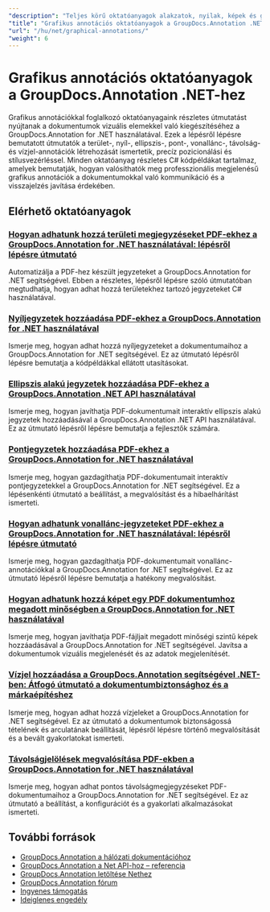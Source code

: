 ```yaml
---
"description": "Teljes körű oktatóanyagok alakzatok, nyilak, képek és grafikus elemek dokumentumokhoz való hozzáadásához a GroupDocs.Annotation for .NET segítségével."
"title": "Grafikus annotációs oktatóanyagok a GroupDocs.Annotation .NET-hez"
"url": "/hu/net/graphical-annotations/"
"weight": 6
---
```


# Grafikus annotációs oktatóanyagok a GroupDocs.Annotation .NET-hez

Grafikus annotációkkal foglalkozó oktatóanyagaink részletes útmutatást nyújtanak a dokumentumok vizuális elemekkel való kiegészítéséhez a GroupDocs.Annotation for .NET használatával. Ezek a lépésről lépésre bemutatott útmutatók a terület-, nyíl-, ellipszis-, pont-, vonallánc-, távolság- és vízjel-annotációk létrehozását ismertetik, precíz pozicionálási és stílusvezérléssel. Minden oktatóanyag részletes C# kódpéldákat tartalmaz, amelyek bemutatják, hogyan valósíthatók meg professzionális megjelenésű grafikus annotációk a dokumentumokkal való kommunikáció és a visszajelzés javítása érdekében.

## Elérhető oktatóanyagok

### [Hogyan adhatunk hozzá területi megjegyzéseket PDF-ekhez a GroupDocs.Annotation for .NET használatával: lépésről lépésre útmutató](./groupdocs-annotation-net-area-pdf/)
Automatizálja a PDF-hez készült jegyzeteket a GroupDocs.Annotation for .NET segítségével. Ebben a részletes, lépésről lépésre szóló útmutatóban megtudhatja, hogyan adhat hozzá területekhez tartozó jegyzeteket C# használatával.

### [Nyíljegyzetek hozzáadása PDF-ekhez a GroupDocs.Annotation for .NET használatával](./add-arrow-annotations-groupdocs-annotation-dotnet/)
Ismerje meg, hogyan adhat hozzá nyíljegyzeteket a dokumentumaihoz a GroupDocs.Annotation for .NET segítségével. Ez az útmutató lépésről lépésre bemutatja a kódpéldákkal ellátott utasításokat.

### [Ellipszis alakú jegyzetek hozzáadása PDF-ekhez a GroupDocs.Annotation .NET API használatával](./add-ellipse-annotation-groupdocs-annotation-dotnet/)
Ismerje meg, hogyan javíthatja PDF-dokumentumait interaktív ellipszis alakú jegyzetek hozzáadásával a GroupDocs.Annotation .NET API használatával. Ez az útmutató lépésről lépésre bemutatja a fejlesztők számára.

### [Pontjegyzetek hozzáadása PDF-ekhez a GroupDocs.Annotation for .NET használatával](./groupdocs-annotation-net-point-annotations-pdf/)
Ismerje meg, hogyan gazdagíthatja PDF-dokumentumait interaktív pontjegyzetekkel a GroupDocs.Annotation for .NET segítségével. Ez a lépésenkénti útmutató a beállítást, a megvalósítást és a hibaelhárítást ismerteti.

### [Hogyan adhatunk vonallánc-jegyzeteket PDF-ekhez a GroupDocs.Annotation for .NET használatával: lépésről lépésre útmutató](./polyline-annotation-groupdocs-net-guide/)
Ismerje meg, hogyan gazdagíthatja PDF-dokumentumait vonallánc-annotációkkal a GroupDocs.Annotation for .NET segítségével. Ez az útmutató lépésről lépésre bemutatja a hatékony megvalósítást.

### [Hogyan adhatunk hozzá képet egy PDF dokumentumhoz megadott minőségben a GroupDocs.Annotation for .NET használatával](./add-image-pdf-quality-groupdocs-annotation-net/)
Ismerje meg, hogyan javíthatja PDF-fájljait megadott minőségi szintű képek hozzáadásával a GroupDocs.Annotation for .NET segítségével. Javítsa a dokumentumok vizuális megjelenését és az adatok megjelenítését.

### [Vízjel hozzáadása a GroupDocs.Annotation segítségével .NET-ben: Átfogó útmutató a dokumentumbiztonsághoz és a márkaépítéshez](./add-watermark-groupdocs-annotation-net-guide/)
Ismerje meg, hogyan adhat hozzá vízjeleket a GroupDocs.Annotation for .NET segítségével. Ez az útmutató a dokumentumok biztonságossá tételének és arculatának beállítását, lépésről lépésre történő megvalósítását és a bevált gyakorlatokat ismerteti.

### [Távolságjelölések megvalósítása PDF-ekben a GroupDocs.Annotation for .NET használatával](./implement-distance-annotations-pdfs-groupdocs-dotnet/)
Ismerje meg, hogyan adhat pontos távolságmegjegyzéseket PDF-dokumentumaihoz a GroupDocs.Annotation for .NET segítségével. Ez az útmutató a beállítást, a konfigurációt és a gyakorlati alkalmazásokat ismerteti.

## További források

- [GroupDocs.Annotation a hálózati dokumentációhoz](https://docs.groupdocs.com/annotation/net/)
- [GroupDocs.Annotation a Net API-hoz – referencia](https://reference.groupdocs.com/annotation/net/)
- [GroupDocs.Annotation letöltése Nethez](https://releases.groupdocs.com/annotation/net/)
- [GroupDocs.Annotation fórum](https://forum.groupdocs.com/c/annotation)
- [Ingyenes támogatás](https://forum.groupdocs.com/)
- [Ideiglenes engedély](https://purchase.groupdocs.com/temporary-license/)